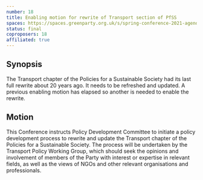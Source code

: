 ```yaml
---
number: 18
title: Enabling motion for rewrite of Transport section of PfSS
spaces: https://spaces.greenparty.org.uk/s/spring-conference-2021-agenda-forum2/?contentId=78682
status: final
coproposers: 18
affiliated: true
---
```

## Synopsis

The Transport chapter of the Policies for a Sustainable Society had its last full rewrite about 20 years ago. It needs to be refreshed and updated. A previous enabling motion has elapsed so another is needed to enable the rewrite.

## Motion

This Conference instructs Policy Development Committee to initiate a policy development process to rewrite and update the Transport chapter of the Policies for a Sustainable Society. The process will be undertaken by the Transport Policy Working Group, which should seek the opinions and involvement of members of the Party with interest or expertise in relevant fields, as well as the views of NGOs and other relevant organisations and professionals.
